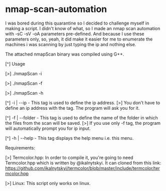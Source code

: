# nmap-scan-automation

I was bored during this quarantine so I decided to challenge myself in making a script. I didn't know of what, so I made
an nmap scan automation with -sC -sV -oA parameters pre-defined. And because I use these parameters only, so, yeah, it did
make it easier for me to enumerate the machines i was scanning by just typing the ip and nothing else.

The attached nmapScan binary was compiled using G++.

[^] Usage

[>] ./nmapScan -i

[>] ./nmapScan -f

[>] ./nmapScan -h

[^] -i | --ip - This tag is used to define the ip address.
[>] You don't have to define an ip address with the tag. The program will ask you for it.

[^] -f | --folder - This tag is used to define the name of the folder in which the files from the scan will be saved.
[>] If you use only -f tag, the program will automatically prompt you for ip input.

[^] -h | --help - This tag displays the help menu i.e. this menu.


Requirements:

[>]  Termcolor.hpp:
In order to compile it, you're going to need Termcolor.hpp which is written by @ikalnytskyi. It can cloned from this link:
https://github.com/ikalnytskyi/termcolor/blob/master/include/termcolor/termcolor.hpp

[>] Linux:
This script only works on linux.
